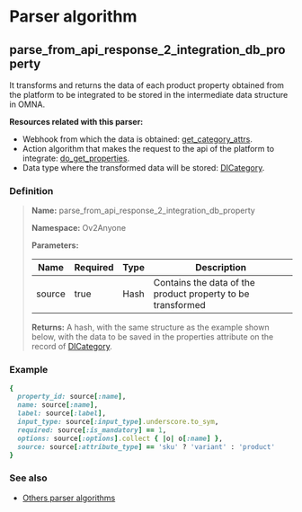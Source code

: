 # Parser algorithm
 
## parse_from_api_response_2_integration_db_property

It transforms and returns the data of each product property obtained from the platform to be integrated to be stored in 
the intermediate data structure in OMNA.

**Resources related with this parser:**

* Webhook from which the data is obtained: [get_category_attrs](../webhooks/overview.md?id=get_category_attrs).
* Action algorithm that makes the request to the api of the platform to integrate:
  [do_get_properties](../action-algorithms/do_get_properties.md).
* Data type where the transformed data will be stored: [DICategory](../data-types/DICategory.md).
    
### Definition

> **Name:** parse_from_api_response_2_integration_db_property
> 
> **Namespace:** Ov2Anyone
>
> **Parameters:**
> 
> | Name | Required | Type | Description |
> | ---- | -------- | ---- | ----------- |
> | source | true | Hash | Contains the data of the product property to be transformed |
>
> **Returns:** A hash, with the same structure as the example shown below, with the data to be saved in the properties attribute on the record of [DICategory](../data-types/DICategory.md).

### Example
```ruby
{
  property_id: source[:name],
  name: source[:name],
  label: source[:label],
  input_type: source[:input_type].underscore.to_sym,
  required: source[:is_mandatory] == 1,
  options: source[:options].collect { |o| o[:name] },
  source: source[:attribute_type] == 'sku' ? 'variant' : 'product'
}
```

### See also
* [Others parser algorithms](overview?id=parse_from_api_response_2_integration_db_property)